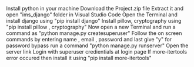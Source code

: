 Install python in your machine
Download the Project.zip file
Extract it and open "ims_django" folder in Visual Studio Code
Open the Terminal and install django using "pip install django"
Install pillow, cryptography using "pip install pillow , cryptography" 
Now open a new Terminal and run a command as "python manage.py createsuperuser"
Follow the on screen commands by entering name , email , password and last give "y" for password bypass
run a command "python manage.py runserver"
Open the server link
Login with superuser credientials at login page
If more-itertools error occured then install it using "pip install more-itertools"
